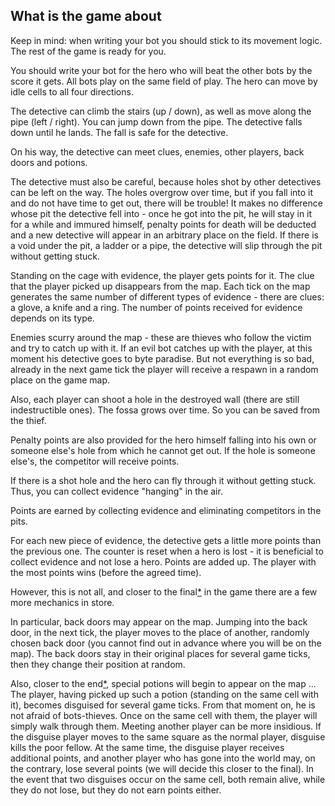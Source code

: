 ## What is the game about

Keep in mind: when writing your bot you should stick to its movement logic.
The rest of the game is ready for you.

You should write your bot for the hero who will beat the other bots
by the score it gets. All bots play on the same field of play. The
hero can move by idle cells to all four directions.

The detective can climb the stairs (up / down), as well as move 
along the pipe (left / right). You can jump down from the pipe. 
The detective falls down until he lands. The fall is safe for 
the detective.

On his way, the detective can meet clues, enemies, other players, 
back doors and potions.

The detective must also be careful, because holes shot by other 
detectives can be left on the way. The holes overgrow over time, 
but if you fall into it and do not have time to get out, there 
will be trouble! It makes no difference whose pit the detective 
fell into - once he got into the pit, he will stay in it for a 
while and immured himself, penalty points for death will be 
deducted and a new detective will appear in an arbitrary place 
on the field. If there is a void under the pit, a ladder or a 
pipe, the detective will slip through the pit without getting 
stuck.

Standing on the cage with evidence, the player gets points for 
it. The clue that the player picked up disappears from the map. 
Each tick on the map generates the same number of different 
types of evidence - there are clues: a glove, a knife and a 
ring. The number of points received for evidence depends on 
its type.

Enemies scurry around the map - these are thieves who follow 
the victim and try to catch up with it. If an evil bot catches 
up with the player, at this moment his detective goes to byte 
paradise. But not everything is so bad, already in the next 
game tick the player will receive a respawn in a random place 
on the game map.

Also, each player can shoot a hole in the destroyed wall (there 
are still indestructible ones). The fossa grows over time. 
So you can be saved from the thief.

Penalty points are also provided for the hero himself falling 
into his own or someone else's hole from which he cannot get 
out. If the hole is someone else's, the competitor will receive 
points.

If there is a shot hole and the hero can fly through it without 
getting stuck. Thus, you can collect evidence "hanging" in the air.

Points are earned by collecting evidence and eliminating 
competitors in the pits.

For each new piece of evidence, the detective gets a little 
more points than the previous one. The counter is reset when 
a hero is lost - it is beneficial to collect evidence and 
not lose a hero. Points are added up. The player with the most 
points wins (before the agreed time).

However, this is not all, and closer to the final[*](#ask) 
in the game there are a few more mechanics in store.

In particular, back doors may appear on the map. Jumping into 
the back door, in the next tick, the player moves to the place 
of another, randomly chosen back door (you cannot find out 
in advance where you will be on the map). The back doors stay 
in their original places for several game ticks, then they 
change their position at random.

Also, closer to the end[*](#ask), special potions will 
begin to appear on the map ... The player, having picked up 
such a potion (standing on the same cell with it), becomes 
disguised for several game ticks. From that moment on, he is 
not afraid of bots-thieves. Once on the same cell with them, 
the player will simply walk through them. Meeting another player 
can be more insidious. If the disguise player moves to the same 
square as the normal player, disguise kills the poor fellow. At 
the same time, the disguise player receives additional points, 
and another player who has gone into the world may, on the 
contrary, lose several points (we will decide this closer to the 
final). In the event that two disguises occur on the same cell, 
both remain alive, while they do not lose, but they do not earn 
points either.
